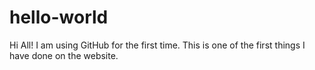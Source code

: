 # hello-world

Hi All!
I am using GitHub for the first time.
This is one of the first things I have done on the website.
